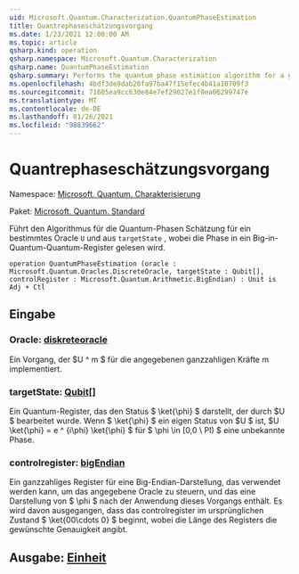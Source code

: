 ```yaml
---
uid: Microsoft.Quantum.Characterization.QuantumPhaseEstimation
title: Quantrephaseschätzungsvorgang
ms.date: 1/23/2021 12:00:00 AM
ms.topic: article
qsharp.kind: operation
qsharp.namespace: Microsoft.Quantum.Characterization
qsharp.name: QuantumPhaseEstimation
qsharp.summary: Performs the quantum phase estimation algorithm for a given oracle `U` and `targetState`, reading the phase into a big-endian quantum register.
ms.openlocfilehash: 4bdf3de9dab20fa97ba47f15efec4b41a10709f3
ms.sourcegitcommit: 71605ea9cc630e84e7ef29027e1f0ea06299747e
ms.translationtype: MT
ms.contentlocale: de-DE
ms.lasthandoff: 01/26/2021
ms.locfileid: "98839662"
---
```

# <a name="quantumphaseestimation-operation"></a>Quantrephaseschätzungsvorgang

Namespace: [Microsoft. Quantum. Charakterisierung](xref:Microsoft.Quantum.Characterization)

Paket: [Microsoft. Quantum. Standard](https://nuget.org/packages/Microsoft.Quantum.Standard)


Führt den Algorithmus für die Quantum-Phasen Schätzung für ein bestimmtes Oracle `U` und aus `targetState` , wobei die Phase in ein Big-in-Quantum-Quantum-Register gelesen wird.

```qsharp
operation QuantumPhaseEstimation (oracle : Microsoft.Quantum.Oracles.DiscreteOracle, targetState : Qubit[], controlRegister : Microsoft.Quantum.Arithmetic.BigEndian) : Unit is Adj + Ctl
```


## <a name="input"></a>Eingabe

### <a name="oracle--discreteoracle"></a>Oracle: [diskreteoracle](xref:Microsoft.Quantum.Oracles.DiscreteOracle)

Ein Vorgang, der $U ^ m $ für die angegebenen ganzzahligen Kräfte m implementiert.


### <a name="targetstate--qubit"></a>targetState: [Qubit](xref:microsoft.quantum.lang-ref.qubit)[]

Ein Quantum-Register, das den Status $ \ket{\phi} $ darstellt, der durch $U $ bearbeitet wurde. Wenn $ \ket{\phi} $ ein eigen Status von $U $ ist, $U \ket{\phi} = e ^ {i\phi} \ket{\phi} $ für $ \phi \in [0,0 \ PI) $ eine unbekannte Phase.


### <a name="controlregister--bigendian"></a>controlregister: [bigEndian](xref:Microsoft.Quantum.Arithmetic.BigEndian)

Ein ganzzahliges Register für eine Big-Endian-Darstellung, das verwendet werden kann, um das angegebene Oracle zu steuern, und das eine Darstellung von $ \phi $ nach der Anwendung dieses Vorgangs enthält. Es wird davon ausgegangen, dass das controlregister im ursprünglichen Zustand $ \ket{00\cdots 0} $ beginnt, wobei die Länge des Registers die gewünschte Genauigkeit angibt.



## <a name="output--unit"></a>Ausgabe: [Einheit](xref:microsoft.quantum.lang-ref.unit)

